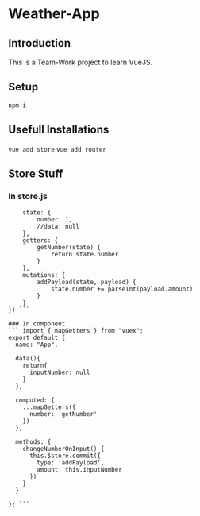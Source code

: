 # Weather-App

## Introduction
This is a Team-Work project to learn VueJS.


## Setup

``` npm i ```


## Usefull Installations

``` vue add store ```
``` vue add router ```




## Store Stuff

### In store.js
``` export const store = createStore({
    state: {
        number: 1,
        //data: null
    },
    getters: {
        getNumber(state) {
            return state.number
        }
    },
    mutations: {
        addPayload(state, payload) {
            state.number += parseInt(payload.amount)
        }
    }  
}) ```

### In component
``` import { mapGetters } from "vuex";
export default {
  name: "App",

  data(){
    return{
      inputNumber: null
    }
  },

  computed: {
    ...mapGetters({
      number: 'getNumber'
    })
  },

  methods: {
    changeNumberOnInput() {
      this.$store.commit({
        type: 'addPayload',
        amount: this.inputNumber
      })
    }
  }

}; ```